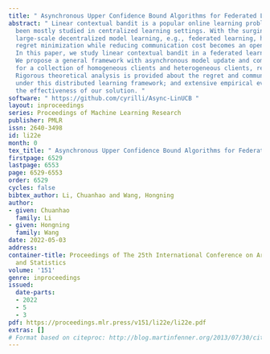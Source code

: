 ```yaml
---
title: " Asynchronous Upper Confidence Bound Algorithms for Federated Linear Bandits "
abstract: " Linear contextual bandit is a popular online learning problem. It has
  been mostly studied in centralized learning settings. With the surging demand of
  large-scale decentralized model learning, e.g., federated learning, how to retain
  regret minimization while reducing communication cost becomes an open challenge.
  In this paper, we study linear contextual bandit in a federated learning setting.
  We propose a general framework with asynchronous model update and communication
  for a collection of homogeneous clients and heterogeneous clients, respectively.
  Rigorous theoretical analysis is provided about the regret and communication cost
  under this distributed learning framework; and extensive empirical evaluations demonstrate
  the effectiveness of our solution. "
software: " https://github.com/cyrilli/Async-LinUCB "
layout: inproceedings
series: Proceedings of Machine Learning Research
publisher: PMLR
issn: 2640-3498
id: li22e
month: 0
tex_title: " Asynchronous Upper Confidence Bound Algorithms for Federated Linear Bandits "
firstpage: 6529
lastpage: 6553
page: 6529-6553
order: 6529
cycles: false
bibtex_author: Li, Chuanhao and Wang, Hongning
author:
- given: Chuanhao
  family: Li
- given: Hongning
  family: Wang
date: 2022-05-03
address:
container-title: Proceedings of The 25th International Conference on Artificial Intelligence
  and Statistics
volume: '151'
genre: inproceedings
issued:
  date-parts:
  - 2022
  - 5
  - 3
pdf: https://proceedings.mlr.press/v151/li22e/li22e.pdf
extras: []
# Format based on citeproc: http://blog.martinfenner.org/2013/07/30/citeproc-yaml-for-bibliographies/
---
```

